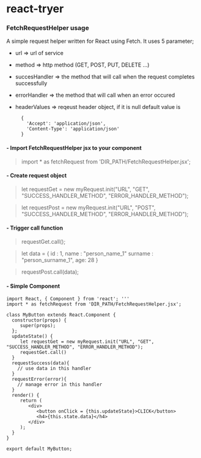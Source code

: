 # react-tryer
### FetchRequestHelper usage

A simple request helper written for React using Fetch. It uses 5 parameter;

- url => url of service
- method => http method (GET, POST, PUT, DELETE ...)
- succesHandler => the method that will call when the request completes successfully
- errorHandler => the method that will call when an error occured
- headerValues => reqeust header object, if it is null default value is    

	    {
          'Accept': 'application/json',
          'Content-Type': 'application/json'
        }



#### - Import FetchRequestHelper jsx to your component

> import * as fetchRequest from 'DIR_PATH/FetchRequestHelper.jsx';
  
#### - Create request object
 
> let requestGet = new myRequest.init("URL", "GET", "SUCCESS_HANDLER_METHOD", "ERROR_HANDLER_METHOD");

> let requestPost = new myRequest.init("URL", "POST", "SUCCESS_HANDLER_METHOD", "ERROR_HANDLER_METHOD");
  
#### - Trigger call function

  > requestGet.call();
  
   > let data = {
       id : 1,
       name : "person_name_1"
       surname : "person_surname_1",
       age: 28
   }
  
  > requestPost.call(data);
  
  
#### - Simple Component

    import React, { Component } from 'react'; '''
    import * as fetchRequest from 'DIR_PATH/FetchRequestHelper.jsx'; 
    
    class MyButton extends React.Component {
      constructor(props) {
         super(props);
      };
      updateState() {
         let requestGet = new myRequest.init("URL", "GET", "SUCCESS_HANDLER_METHOD", "ERROR_HANDLER_METHOD");
         requestGet.call()
      }
      requestSuccess(data){
        // use data in this handler
      }
      requestError(error){
        // manage error in this handler
      }
      render() {
         return (
            <div>
               <button onClick = {this.updateState}>CLICK</button>
               <h4>{this.state.data}</h4>
            </div>
         );
      }
    }
    
    export default MyButton;

